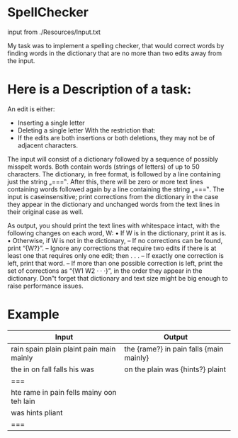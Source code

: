 # SpellChecker
input from ./Resources/Input.txt

My task was to implement a spelling checker, that would correct words by finding words in the dictionary that are no more than two edits away from the input. 

# Here is a Description of a task:

An edit is either:
* Inserting a single letter
* Deleting a single letter
With the restriction that:
* If the edits are both insertions or both deletions, they may not be of adjacent characters. 

The input will consist of a dictionary followed by a sequence of possibly misspelt words. Both contain words (strings of letters) of up to 50 characters. The dictionary, in free format, is followed by a line containing just the string „===‟. After this, there will be zero or more text lines containing words followed again by a line containing the string „===‟. The input is caseinsensitive; print corrections from the dictionary in the case they appear in the dictionary and unchanged words from the text lines in their original case as well. 

As output, you should print the text lines with whitespace intact, with the following changes on each word, W: 
• If W is in the dictionary, print it as is. 
• Otherwise, if W is not in the dictionary, 
– If no corrections can be found, print “{W?}”. 
– Ignore any corrections that require two edits if there is at least one that requires only one edit; then . . . 
– If exactly one correction is left, print that word. 
– If more than one possible correction is left, print the set of corrections as “{W1 W2 · · ·}”, in the order they appear in the dictionary. 
Don‟t forget that dictionary and text size might be big enough to raise performance issues. 

# Example 
Input                                     | Output                                 |
------------------------------------------|----------------------------------------|
 rain spain plain plaint pain main mainly | the {rame?} in pain falls {main mainly}|
 the in on fall falls his was             | on the plain was {hints?} plaint       |
 ===                                      |                                        |
 hte rame in pain fells mainy oon teh lain|                                        |
 was hints pliant                         |                                        |
 ===                                      |                                        |
 

 
 
